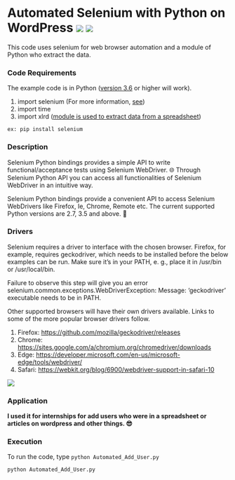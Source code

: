 # Automated Selenium with Python on WordPress [![](https://img.shields.io/github/license/sourcerer-io/hall-of-fame.svg?colorB=ff0000)](https://github.com/julientoucoula17/AutomatedSelenium-Python-WordPress/blob/master/LICENSE) [![](https://img.shields.io/badge/Toucoula-Julien-brightgreen.svg?colorB=ff0000)](https://www.linkedin.com/in/julien-t-870b7613a)

This code uses selenium for web browser automation and a module of Python who extract the data.

### Code Requirements
The example code is in Python ([version 3.6](https://www.python.org/downloads/release/python-362/) or higher will work). 
1) import selenium (For more information, [see](https://selenium-python.readthedocs.io/installation.html#introduction))
2) import time
3) import xlrd ([module is used to extract data from a spreadsheet](https://www.geeksforgeeks.org/reading-excel-file-using-python/))

```
ex: pip install selenium
```
### Description

Selenium Python bindings provides a simple API to write functional/acceptance tests using Selenium WebDriver. 🌐 Through Selenium Python API you can access all functionalities of Selenium WebDriver in an intuitive way.

Selenium Python bindings provide a convenient API to access Selenium WebDrivers like Firefox, Ie, Chrome, Remote etc. The current supported Python versions are 2.7, 3.5 and above. 💫

### Drivers
Selenium requires a driver to interface with the chosen browser. Firefox, for example, requires geckodriver, which needs to be installed before the below examples can be run. Make sure it’s in your PATH, e. g., place it in /usr/bin or /usr/local/bin.

Failure to observe this step will give you an error selenium.common.exceptions.WebDriverException: Message: ‘geckodriver’ executable needs to be in PATH.

Other supported browsers will have their own drivers available. Links to some of the more popular browser drivers follow.

1) Firefox: 	https://github.com/mozilla/geckodriver/releases
2) Chrome: 	https://sites.google.com/a/chromium.org/chromedriver/downloads
3) Edge: 	https://developer.microsoft.com/en-us/microsoft-edge/tools/webdriver/
4) Safari: 	https://webkit.org/blog/6900/webdriver-support-in-safari-10


<img src="Automated-Selenium.gif">


### Application

<b> I used it  for internships for add users who were in a spreadsheet or articles on wordpress and other things. 😎 </b>

### Execution
To run the code, type `python Automated_Add_User.py`

```
python Automated_Add_User.py
```

